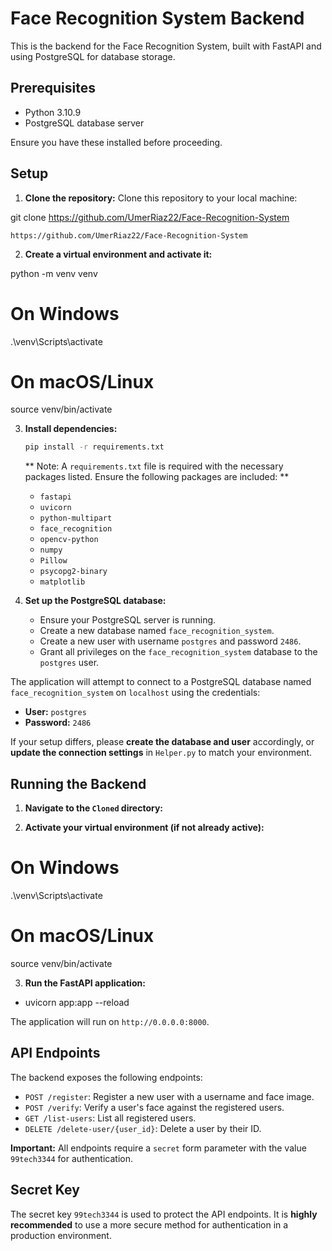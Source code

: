 # Face Recognition System Backend

This is the backend for the Face Recognition System, built with FastAPI and using PostgreSQL for database storage.

## Prerequisites

*   Python 3.10.9
*   PostgreSQL database server

Ensure you have these installed before proceeding.

## Setup

1.  **Clone the repository:**
 Clone this repository to your local machine: 
  
 git clone https://github.com/UmerRiaz22/Face-Recognition-System

    https://github.com/UmerRiaz22/Face-Recognition-System

2.  **Create a virtual environment and activate it:**

    
python -m venv venv
# On Windows
.\venv\Scripts\activate
# On macOS/Linux
source venv/bin/activate


3.  **Install dependencies:**

    ```bash
    pip install -r requirements.txt
    ```

    ** Note: A `requirements.txt` file is required with the necessary packages listed. Ensure the following packages are included: **
    *   `fastapi`
    *   `uvicorn`
    *   `python-multipart`
    *   `face_recognition`
    *   `opencv-python`
    *   `numpy`
    *   `Pillow`
    *   `psycopg2-binary`
    *   `matplotlib`

4.  **Set up the PostgreSQL database:**

    *   Ensure your PostgreSQL server is running.
    *   Create a new database named `face_recognition_system`.
    *   Create a new user with username `postgres` and password `2486`.
    *   Grant all privileges on the `face_recognition_system` database to the `postgres` user.




The application will attempt to connect to a PostgreSQL database named `face_recognition_system` on `localhost` using the credentials:

- **User:** `postgres`  
- **Password:** `2486`  

If your setup differs, please **create the database and user** accordingly, or **update the connection settings** in `Helper.py` to match your environment.  



## Running the Backend

1.  **Navigate to the `Cloned` directory:**
 

2.  **Activate your virtual environment (if not already active):**

    
# On Windows
.\venv\Scripts\activate
# On macOS/Linux
source venv/bin/activate


3.  **Run the FastAPI application:**

 
 * uvicorn app:app --reload


The application will run on `http://0.0.0.0:8000`.

## API Endpoints

The backend exposes the following endpoints:

*   `POST /register`: Register a new user with a username and face image.
*   `POST /verify`: Verify a user's face against the registered users.
*   `GET /list-users`: List all registered users.
*   `DELETE /delete-user/{user_id}`: Delete a user by their ID.

**Important:** All endpoints require a `secret` form parameter with the value `99tech3344` for authentication.

## Secret Key

The secret key `99tech3344` is used to protect the API endpoints. It is **highly recommended** to use a more secure method for authentication in a production environment.